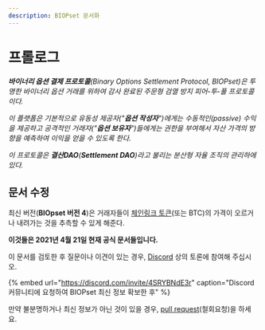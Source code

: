 ```yaml
---
description: BIOPset 문서화
---
```


# 프롤로그

_**바이너리 옵션 결제 프로토콜**\(Binary Options Settlement Protocol, BIOPset\)은 투명한 바이너리 옵션 거래를 위하여 감사 완료된 주문형 검열 방지 피어-투-풀 프로토콜이다._

_이 플랫폼은 기본적으로 유동성 제공자\("**옵션 작성자**"\)에게는 수동적인\(passive\) 수익을 제공하고 공격적인 거래자\("**옵션 보유자**"\)들에게는 권한을 부여해서 자산 가격의 방향을 예측하여 이익을 얻을 수 있도록 한다._

_이 프로토콜은 **결산DAO**\(**Settlement DAO**\)라고 불리는 분산형 자율 조직의 관리하에 있다._

## 문서 수정

최신 버전\(**BIOpset 버전 4**\)은 거래자들이 [체인링크 토큰](https://www.coingecko.com/en/coins/chainlink)\(또는 BTC\)의 가격이 오르거나 내려가는 것을 추측할 수 있게 해준다.

**이것들은 2021년 4월 21일 현재 공식 문서들입니다.**

이 문서를 검토한 후 질문이나 이견이 있는 경우, [Discord](https://discord.gg/4SRYBNdE3r) 상의 토론에 참여해 주십시오.

{% embed url="https://discord.com/invite/4SRYBNdE3r" caption="Discord 커뮤니티에 요청하여 BIOPset 최신 정보 확보한 후" %}

만약 불분명하거나 최신 정보가 아닌 것이 있을 경우, [pull request](https://github.com/munair/biopset-documentation/blob/main/WELCOME.md)\(철회요청\)을 하세요.

